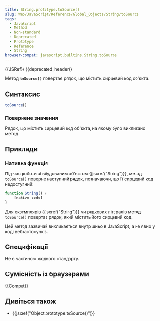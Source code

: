```yaml
---
title: String.prototype.toSource()
slug: Web/JavaScript/Reference/Global_Objects/String/toSource
tags:
  - JavaScript
  - Method
  - Non-standard
  - Deprecated
  - Prototype
  - Reference
  - String
browser-compat: javascript.builtins.String.toSource
---
```

{{JSRef}} {{deprecated_header}}

Метод **`toSource()`** повертає рядок, що містить сирцевий код об'єкта.

## Синтаксис

```js
toSource()
```

### Повернене значення

Рядок, що містить сирцевий код об'єкта, на якому було викликано метод.

## Приклади

### Нативна функція

Під час роботи зі вбудованим об'єктом {{jsxref("String")}}, метод `toSource()` поверне наступний рядок, позначаючи, що її сирцевий код недоступний:

```js
function String() {
    [native code]
}
```

Для екземплярів {{jsxref("String")}} чи рядкових літералів метод `toSource()` повертає рядок, який містить його сирцевий код.

Цей метод зазвичай викликається внутрішньо в JavaScript, а не явно у коді вебзастосунків.

## Специфікації

Не є частиною жодного стандарту.

## Сумісність із браузерами

{{Compat}}

## Дивіться також

- {{jsxref("Object.prototype.toSource()")}}
